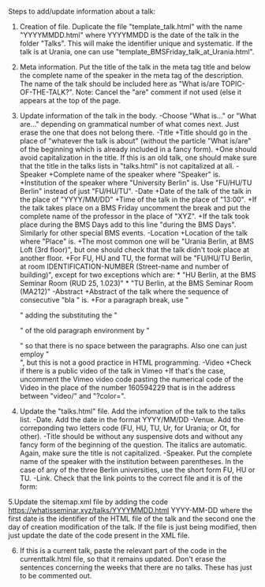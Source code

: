 Steps to add/update information about a talk:
1. Creation of file. Duplicate the file "template_talk.html" with the name "YYYYMMDD.html" where YYYYMMDD is the date of the talk in the folder "Talks". This will make the identifier unique and systematic. If the talk is at Urania, one can use "template_BMSFriday_talk_at_Urania.html".

2. Meta information. Put the title of the talk in the meta tag title and below the complete name of the speaker in the meta tag of the description. The name of the talk should be included here as "What is/are TOPIC-OF-THE-TALK?". Note: Cancel the "are" comment if not used (else it appears at the top of the page.

3. Update information of the talk in the body.
-Choose "What is..." or "What are..." depending on grammatical number of what comes next. Just erase the one that does not belong there.
-Title
	+Title should go in the place of "whatever the talk is about" (without the particle "What is/are" of the beginning which is already included in a fancy form).
	+One should avoid capitalization in the title. If this is an old talk, one should make sure that the title in the talks lists in "talks.html" is not capitalized at all.
-Speaker
	+Complete name of the speaker where "Speaker" is.
	+Institution of the speaker where "University Berlin" is. Use "FU/HU/TU Berlin" instead of just "FU/HU/TU".
-Date
	+Date of the talk of the talk in the place of "YYYY/MM/DD"
	+Time of the talk in the place of "13:00".
	+If the talk takes place on a BMS Friday uncomment the break and put the complete name of the professor in the place of "XYZ".
	+If the talk took place during the BMS Days add to this line "during the BMS Days". Similarly for other special BMS events.
-Location
	+Location of the talk where "Place" is.
	+The most common one will be "Urania Berlin, at BMS Loft (3rd floor)", but one should check that the talk didn't took place at another floor.
	+For FU, HU and TU, the format will be "FU/HU/TU Berlin, at room IDENTIFICATION-NUMBER (Street-name and number of building)", except for two exceptions which are:
		* "HU Berlin, at the BMS Seminar Room (RUD 25, 1.023)"
		* "TU Berlin, at the BMS Seminar Room (MA212)"
-Abstract
	+Abstract of the talk where the sequence of consecutive "bla " is.
	+For a paragraph break, use "</p><p>" adding the substituting the "<p>" of the old paragraph environment by "<p style="margin:0;">" so that there is no space between the paragraphs. Also one can just employ "<br>", but this is not a good practice in HTML programming.
-Video
	+Check if there is a public video of the talk in Vimeo
	+If that's the case, uncomment the Vimeo video code pasting the numerical code of the Video in the place of the number 160594229 that is in the address between "video/" and "?color=".

4. Update the "talks.html" file. Add the infomation of the talk to the talks list.
-Date. Add the date in the format YYYY/MM/DD
-Venue. Add the correponding two letters code (FU, HU, TU, Ur, for Urania; or Ot, for other).
-Title should be without any suspensive dots and without any fancy form of the beginning of the question. The italics are automatic. Again, make sure the title is not capitalized.
-Speaker. Put the complete name of the speaker with the institution between parentheses. In the case of any of the three Berlin universities, use the short form FU, HU or TU.
-Link. Check that the link points to the correct file and it is of the form:
	<a href="talks/YYYYMMDD.html" class="fas fa-link"></a>

5.Update the sitemap.xml file by adding the code
<url>
<loc>https://whatisseminar.xyz/talks/YYYYMMDD.html</loc>
<lastmod>YYYY-MM-DD</lastmod>
</url>
where the first date is the identifier of the HTML file of the talk and the second one the day of creation modification of the talk. If the file is just being modified, then just update the date of the code present in the XML file.

6. If this is a current talk, paste the relevant part of the code in the currenttalk.html file, so that it remains updated. Don't erase the sentences concerning the weeks that there are no talks. These has just to be commented out.
